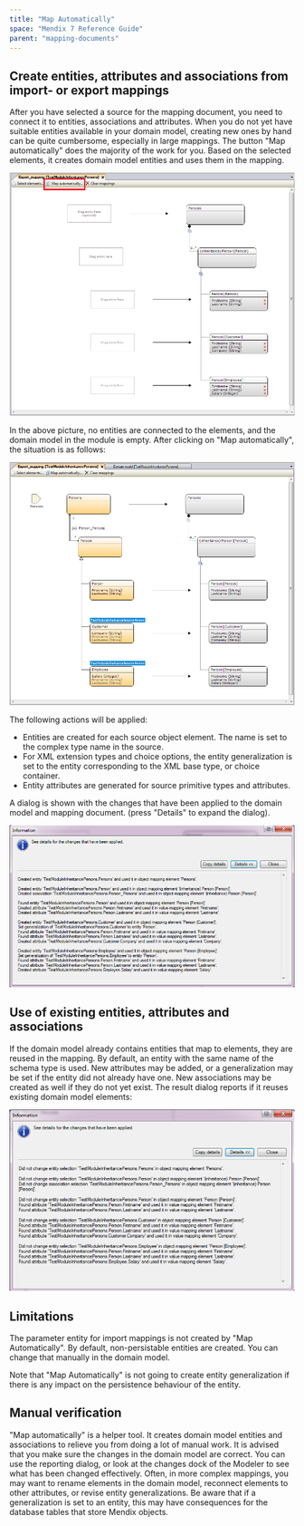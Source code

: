 ```yaml
---
title: "Map Automatically"
space: "Mendix 7 Reference Guide"
parent: "mapping-documents"
---
```



## Create entities, attributes and associations from import- or export mappings

After you have selected a source for the mapping document, you need to connect it to entities, associations and attributes. When you do not yet have suitable entities available in your domain model, creating new ones by hand can be quite cumbersome, especially in large mappings. The button "Map automatically" does the majority of the work for you. Based on the selected elements, it creates domain model entities and uses them in the mapping.

![](attachments/16713730/18579457.png)

In the above picture, no entities are connected to the elements, and the domain model in the module is empty. After clicking on "Map automatically", the situation is as follows:

![](attachments/16713730/18579459.png)

The following actions will be applied:

*   Entities are created for each source object element. The name is set to the complex type name in the source.
*   For XML extension types and choice options, the entity generalization is set to the entity corresponding to the XML base type, or choice container.
*   Entity attributes are generated for source primitive types and attributes.

A dialog is shown with the changes that have been applied to the domain model and mapping document. (press "Details" to expand the dialog).

![](attachments/16713730/18579458.png)

## Use of existing entities, attributes and associations

If the domain model already contains entities that map to elements, they are reused in the mapping. By default, an entity with the same name of the schema type is used. New attributes may be added, or a generalization may be set if the entity did not already have one. New associations may be created as well if they do not yet exist. The result dialog reports if it reuses existing domain model elements:

![](attachments/16713730/18579460.png)

## Limitations

The parameter entity for import mappings is not created by "Map Automatically". By default, non-persistable entities are created. You can change that manually in the domain model.

Note that "Map Automatically" is not going to create entity generalization if there is any impact on the persistence behaviour of the entity.

## Manual verification

"Map automatically" is a helper tool. It creates domain model entities and associations to relieve you from doing a lot of manual work. It is advised that you make sure the changes in the domain model are correct. You can use the reporting dialog, or look at the changes dock of the Modeler to see what has been changed effectively. Often, in more complex mappings, you may want to rename elements in the domain model, reconnect elements to other attributes, or revise entity generalizations. Be aware that if a generalization is set to an entity, this may have consequences for the database tables that store Mendix objects.
